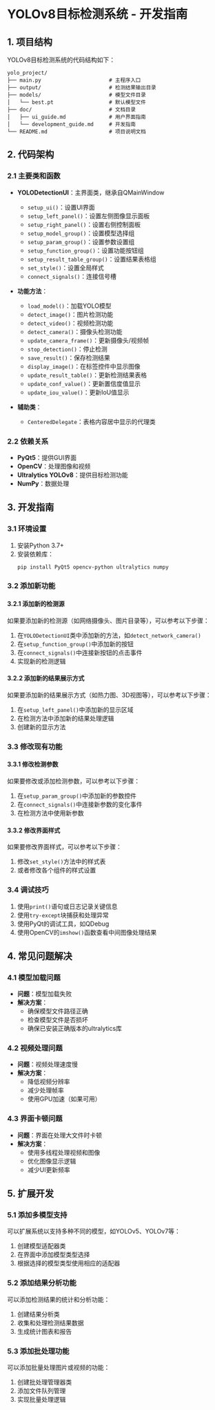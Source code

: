# YOLOv8目标检测系统 - 开发指南

## 1. 项目结构

YOLOv8目标检测系统的代码结构如下：

```
yolo_project/
├── main.py                      # 主程序入口
├── output/                      # 检测结果输出目录
├── models/                      # 模型文件目录
│   └── best.pt                  # 默认模型文件
├── doc/                         # 文档目录
│   ├── ui_guide.md              # 用户界面指南
│   └── development_guide.md     # 开发指南
└── README.md                    # 项目说明文档
```

## 2. 代码架构

### 2.1 主要类和函数

- **YOLODetectionUI**：主界面类，继承自QMainWindow
  - `setup_ui()`：设置UI界面
  - `setup_left_panel()`：设置左侧图像显示面板
  - `setup_right_panel()`：设置右侧控制面板
  - `setup_model_group()`：设置模型选择组
  - `setup_param_group()`：设置参数设置组
  - `setup_function_group()`：设置功能按钮组
  - `setup_result_table_group()`：设置结果表格组
  - `set_style()`：设置全局样式
  - `connect_signals()`：连接信号槽

- **功能方法**：
  - `load_model()`：加载YOLO模型
  - `detect_image()`：图片检测功能
  - `detect_video()`：视频检测功能
  - `detect_camera()`：摄像头检测功能
  - `update_camera_frame()`：更新摄像头/视频帧
  - `stop_detection()`：停止检测
  - `save_result()`：保存检测结果
  - `display_image()`：在标签控件中显示图像
  - `update_result_table()`：更新检测结果表格
  - `update_conf_value()`：更新置信度值显示
  - `update_iou_value()`：更新IoU值显示

- **辅助类**：
  - `CenteredDelegate`：表格内容居中显示的代理类

### 2.2 依赖关系

- **PyQt5**：提供GUI界面
- **OpenCV**：处理图像和视频
- **Ultralytics YOLOv8**：提供目标检测功能
- **NumPy**：数据处理

## 3. 开发指南

### 3.1 环境设置

1. 安装Python 3.7+
2. 安装依赖库：
   ```bash
   pip install PyQt5 opencv-python ultralytics numpy
   ```

### 3.2 添加新功能

#### 3.2.1 添加新的检测源

如果要添加新的检测源（如网络摄像头、图片目录等），可以参考以下步骤：

1. 在`YOLODetectionUI`类中添加新的方法，如`detect_network_camera()`
2. 在`setup_function_group()`中添加新的按钮
3. 在`connect_signals()`中连接新按钮的点击事件
4. 实现新的检测逻辑

#### 3.2.2 添加新的结果展示方式

如果要添加新的结果展示方式（如热力图、3D视图等），可以参考以下步骤：

1. 在`setup_left_panel()`中添加新的显示区域
2. 在检测方法中添加新的结果处理逻辑
3. 创建新的显示方法

### 3.3 修改现有功能

#### 3.3.1 修改检测参数

如果要修改或添加检测参数，可以参考以下步骤：

1. 在`setup_param_group()`中添加新的参数控件
2. 在`connect_signals()`中连接新参数的变化事件
3. 在检测方法中使用新参数

#### 3.3.2 修改界面样式

如果要修改界面样式，可以参考以下步骤：

1. 修改`set_style()`方法中的样式表
2. 或者修改各个组件的样式设置

### 3.4 调试技巧

1. 使用`print()`语句或日志记录关键信息
2. 使用`try-except`块捕获和处理异常
3. 使用PyQt的调试工具，如QDebug
4. 使用OpenCV的`imshow()`函数查看中间图像处理结果

## 4. 常见问题解决

### 4.1 模型加载问题

- **问题**：模型加载失败
- **解决方案**：
  - 确保模型文件路径正确
  - 检查模型文件是否损坏
  - 确保已安装正确版本的ultralytics库

### 4.2 视频处理问题

- **问题**：视频处理速度慢
- **解决方案**：
  - 降低视频分辨率
  - 减少处理帧率
  - 使用GPU加速（如果可用）

### 4.3 界面卡顿问题

- **问题**：界面在处理大文件时卡顿
- **解决方案**：
  - 使用多线程处理视频和图像
  - 优化图像显示逻辑
  - 减少UI更新频率

## 5. 扩展开发

### 5.1 添加多模型支持

可以扩展系统以支持多种不同的模型，如YOLOv5、YOLOv7等：

1. 创建模型适配器类
2. 在界面中添加模型类型选择
3. 根据选择的模型类型使用相应的适配器

### 5.2 添加结果分析功能

可以添加检测结果的统计和分析功能：

1. 创建结果分析类
2. 收集和处理检测结果数据
3. 生成统计图表和报告

### 5.3 添加批处理功能

可以添加批量处理图片或视频的功能：

1. 创建批处理管理器类
2. 添加文件队列管理
3. 实现批量处理逻辑
